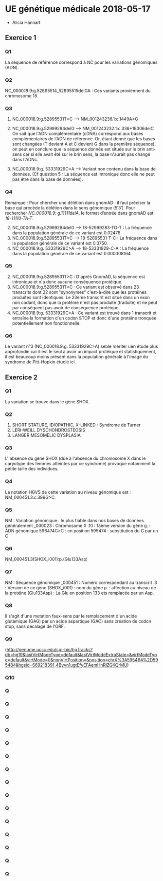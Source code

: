 # UE génétique médicale 2018-05-17
* Alicia Hannart

## Exercice 1

### Q1
La séquence de référence correspond à *NC* pour les variations génomiques (ADN).

### Q2
NC_0000*18*.9:g.52895514_52895515delGA : Ces variants proviennent du chromosome 18.

### Q3
1. NC_000018.9:g.52895531T>C --> NM_001243236.1:c.1449A>G
2. NC_000018.9:g.52999284delG --> NM_001243232.1:c.336+18306delC
On sait que l'ADN complémentaire (cDNA) correspond aux bases complémentaires de l'ADN de référence. Or, étant donné que les bases sont changées (T devient A et C devient G dans la première séquence), on peut en conclure que la séquence donnée est située sur le brin anti-sens car si elle avait été sur le brin sens, la base n'aurait pas changé dans l'ADNc.

3. NC_000018.9:g. 53331929C>A --> Variant non contenu dans la base de données. (Cf question 5 : La séquence est intronique donc elle ne peut pas être dans la base de données).

### Q4
Remarque : Pour chercher une délétion dans gnomAD : il faut préciser la base qui précède la délétion dans le sens génomique (5′3′). Pour rechercher *NC_000018.9: g.11111delA*, le format d’entrée dans gnomAD est *18-11110-TA-T*.

2. NC_000018.9:g.52999284delG --> 18-52999283-TG-T : La fréquence dans la population générale de ce variant est 0.02478.
1. NC_000018.9:g.52895531T>C --> 18-52895531-T-C : La fréquence dans la population générale de ce variant est 0.3750.
3. NC_000018.9:g. 53331929C>A --> 18-53331929-C-A : La fréquence dans la population générale de ce variant est 0.000008164.

### Q5

2. NC_000018.9:g.52895531T>C : D'après GnomAD, la séquence est intronique et n'a donc aucune conséquence protéique.
1. NC_000018.9:g.52895531T>C : Ce variant est observé dans 23 transcrits dont 22 sont "synonymes" c'est-à-dire que les protéines produites sont identiques. Le 23ème transcrit est situé dans un exon non codant, donc que la protéine n'est pas produite (traduite) et ne peut par conséquent pas avoir de conséquence protéique.
3. NC_000018.9:g. 53331929C>A : Ce variant est trouvé dans 1 transcrit et entraîne la formation d'un codon STOP et donc d'une protéine tronquée potentiellement non fonctionnelle.

### Q6

Le variant n°3 (NC_000018.9:g. 53331929C>A) seble mériter uen étude plus approfondie car il est le seul a avoir un impact protéique et statistiquement, il est beaucoup moins présent dans la population générale à l'image du syndrome de Pitt-Hopkin étudié ici.

## Exercice 2

### Q1
La variation se trouve dans le gène SHOX.

### Q2
1. SHORT STATURE, IDIOPATHIC, X-LINKED : Syndrome de Turner
2. LERI-WEILL DYSCHONDROSTEOSIS 
3. LANGER MESOMELIC DYSPLASIA

### Q3
L''absence du gène SHOX (dûe à l'absence du chromosome X dans le caryotype des femmes atteintes par ce syndrome) provoque notamment la petite taille des individues.

### Q4
La notation HGVS de cette variation au niveau génomique est : NM_000451.3:c.399G>C.

### Q5
NM : Variation génomique : le plus fiable dans nos bases de données généralement
_000023 : Chromosome X
.10 : 1àème version du gène
g. : ADN génomique
596474G>C : en position 595474 : substitution du G par un C

### Q6
NM_000451.3(SHOX_i001):p.(Glu133Asp)

### Q7
NM : Séquence génomique
_000451 : Numéro correspondant au transcrit
.3 : Version de ce gène
(SHOX_i001) : nom du gène 
p. : affection au niveau de la protéine
(Glu133Asp) : La Glu en position 133 ets remplacée par un Asp.

### Q8
Il s'agit d'une mutation faux-sens par le remplacement d'un acide glutamique (GAG) par un acide aspartique (GAC) sans création de codon stop, sans décalage de l'ORF.

### Q9
(http://genome.ucsc.edu/cgi-bin/hgTracks?db=hg19&lastVirtModeType=default&lastVirtModeExtraState=&virtModeType=default&virtMode=0&nonVirtPosition=&position=chrX%3A595464%2D595484&hgsid=669218391_4Byvn1ugtEfyEFAemHnRIZGKQrMU)

### Q10


### Q
### Q
### Q
### Q
### Q
### Q
### Q
### Q
### Q
### Q
### Q
### Q
### Q
### Q
### Q


